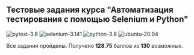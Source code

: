 ## Тестовые задания курса "Автоматизация тестирования с помощью Selenium и Python"


![pytest-3.8](https://img.shields.io/badge/pytest-3.6.2-blue "Использованная версия PyTest")
![selenium-3.141](https://img.shields.io/badge/selenium-3.141-blue "Использованная версия Selenium")
![python-3.8](https://badgen.net/pypi/python/black)
![ubuntu-20.04](https://img.shields.io/badge/ubuntu-20.04-blue "Ubuntu")

Все задания пройдены. Получено **128.75** баллов из **130** возможных.


